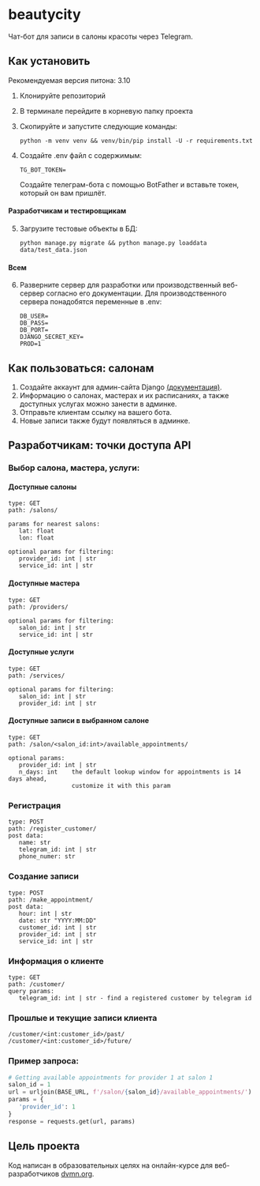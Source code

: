 # beautycity
Чат-бот для записи в салоны красоты через Telegram.

## Как установить

Рекомендуемая версия питона: 3.10

1. Клонируйте репозиторий 
2. В терминале перейдите в корневую папку проекта
3. Скопируйте и запустите следующие команды:
    ```commandline
    python -m venv venv && venv/bin/pip install -U -r requirements.txt
    ```
4. Создайте .env файл с содержимым:
   
   ```
   TG_BOT_TOKEN=
   ```
   Создайте телеграм-бота с помощью BotFather и вставьте токен, который он вам пришлёт.
#### Paзработчикам и тестировщикам
5. Загрузите тестовые объекты в БД:
   ```commandline
   python manage.py migrate && python manage.py loaddata data/test_data.json
   ```
#### Всем
6. Разверните сервер для разработки или производственный веб-сервер согласно его документации.
Для производственного сервера понадобятся переменные в .env:
   ```
   DB_USER=
   DB_PASS=
   DB_PORT=
   DJANGO_SECRET_KEY=
   PROD=1
   ```

## Как пользоваться: салонам
1. Создайте аккаунт для админ-сайта Django 
[(документация)](https://docs.djangoproject.com/en/4.1/topics/auth/default/#managing-users-in-the-admin).
2. Информацию о салонах, мастерах и их расписаниях, а также доступных услугах можно занести в админке.
3. Отправьте клиентам ссылку на вашего бота.
4. Новые записи также будут появляться в админке.



## Разработчикам: точки доступа API

### Выбор салона, мастера, услуги: 

#### Доступные салоны
```
type: GET
path: /salons/

params for nearest salons:
   lat: float
   lon: float
   
optional params for filtering:
   provider_id: int | str
   service_id: int | str
```

#### Доступные мастера
```
type: GET
path: /providers/

optional params for filtering:
   salon_id: int | str
   service_id: int | str
```

#### Доступные услуги
```
type: GET
path: /services/

optional params for filtering:
   salon_id: int | str
   provider_id: int | str
```

#### Доступные записи в выбранном салоне
```
type: GET
path: /salon/<salon_id:int>/available_appointments/

optional params: 
   provider_id: int | str
   n_days: int    the default lookup window for appointments is 14 days ahead, 
                  customize it with this param
```

### Регистрация
```
type: POST
path: /register_customer/
post data:
   name: str
   telegram_id: int | str
   phone_numer: str
```

### Создание записи
```
type: POST
path: /make_appointment/
post data:
   hour: int | str
   date: str "YYYY:MM:DD"
   customer_id: int | str
   provider_id: int | str
   service_id: int | str
```
### Информация о клиенте
```
type: GET
path: /customer/
query params:
   telegram_id: int | str - find a registered customer by telegram id
```
### Прошлые и текущие записи клиента
```
/customer/<int:customer_id>/past/
/customer/<int:customer_id>/future/
```

### Пример запроса:
```python
# Getting available appointments for provider 1 at salon 1
salon_id = 1
url = urljoin(BASE_URL, f'/salon/{salon_id}/available_appointments/')
params = {
   'provider_id': 1
}
response = requests.get(url, params)
```

## Цель проекта

Код написан в образовательных целях на онлайн-курсе для веб-разработчиков [dvmn.org](https://dvmn.org/).